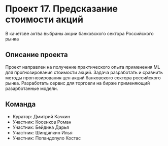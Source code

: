 # Проект 17. Предсказание стоимости акций
В качетсве актва выбраны акции банковского сектора Российского рынка

## Описание проекта
Проект направлен на получение практического опыта применения ML для прогнозирования стоимости акций.
Задача разработать и сравнить методы прогнозирования цен акций банковского сектора российского рынка.
Разработать сервис для торговли на бирже применяющий разарботанные модели.

## Команда
- Куратор: Дмитрий Качкин
- Участник: Косенков Роман
- Участник: Бейдина Дарья
- Участник: Шиндяпкин Илья
- Участник: Попандопуло Костас
